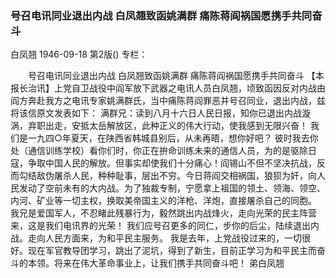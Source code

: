 ### 号召电讯同业退出内战  白凤翘致函姚满群  痛陈蒋阎祸国愿携手共同奋斗
白凤翘
1946-09-18
第2版()
专栏：

　　号召电讯同业退出内战
    白凤翘致函姚满群
    痛陈蒋阎祸国愿携手共同奋斗
    【本报长治讯】上党自卫战役中阎军放下武器之电讯人员白凤翘，顷致函因反对内战由阎方奔赴我方之电讯专家姚满群氏，当中痛陈蒋阎罪恶并号召同业，退出内战，兹将该信原文发表如下：
    满群兄：读到八月十六日人民日报，知你已退出内战漩涡，弃职出走，安抵太岳解放区，此种正义的伟大行动，使我感到无限兴奋！
    我们是一九四○年夏天，在陕西省韩城县别后，从未再晤，想你好吧？
    彼时我去你处（通信训练学校）看你们时，你正在拚命训练未来的通信人员，为的是驱除日寇，争取中国人民的解放。但事实却使我们十分痛心！阎锡山不但不坚决抗战，反而勾结敌伪屠杀人民，种种耻事，层出不穷。今日蒋阎交相祸国，狼狈为奸，向人民发动了空前未有的大内战。为了独裁专制，宁愿拿上祖国的领土、领海、领空、内河、矿业等一切主权，换取美帝国主义的洋枪、洋炮，直接屠杀自己的同胞。
    我兄是爱国军人，不忍睹此残暴行为，毅然跳出内战烽火，走向光荣的民主阵营来，这是我们电讯界的光荣！
    我们应号召更多的同仁，步你的后尘，陆续退出内战。走向人民方面来，为和平民主服务。
    我是去年，上党战役过来的，一切很好。现在军官教导团学习，跳出了泥坑，得到了新生，目前正学习为和平民主而奋斗的本领。将来在伟大革命事业上，让我们携手共同奋斗吧！
     弟白凤翘
